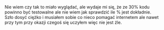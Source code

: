 Nie wiem czy tak to miało wyglądać, ale wydaje mi się, że ze 30% kodu powinno być testowalne ale nie wiem jak sprawdzić ile % jest dokładnie. Szło dosyć ciężko i musiałem sobie co nieco pomagać internetem ale nawet przy tym przy okazji czegoś się uczyłem więc nie jest źle.
